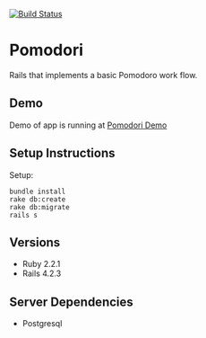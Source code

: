 [![Build Status](https://semaphoreci.com/api/v1/projects/394227e2-709d-46ab-be16-5a534adee5e0/487468/badge.svg)](https://semaphoreci.com/hectoregm/pomodori)

# Pomodori

Rails that implements a basic Pomodoro work flow.

## Demo

Demo of app is running at [Pomodori Demo](http://pomodori.hectoregm.com)

## Setup Instructions

Setup:

    bundle install
    rake db:create
    rake db:migrate
    rails s

## Versions

- Ruby 2.2.1
- Rails 4.2.3

## Server Dependencies

- Postgresql